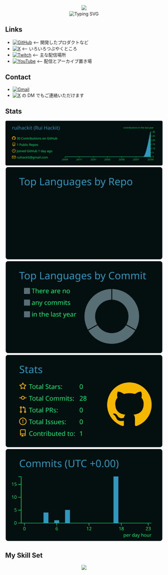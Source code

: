 <div align=center>
<img src="https://capsule-render.vercel.app/api?type=waving&height=300&color=a1a1a1&text=Rui%20Hackit&reversal=false&fontColor=00A806"/>
</div>

<div align=center>
<img src="https://readme-typing-svg.demolab.com/?color=00A806&repeat=false&lines=-+Welcome+to+my+profile+page+-" alt="Typing SVG" />
</div>

## Links

- [![GitHub](https://img.shields.io/badge/GitHub-%234d4d4d.svg?logo=github&logoColor=white)](https://github.com/ruihackit) <-- 開発したプロダクトなど
- [![X](https://img.shields.io/badge/X-%234d4d4d.svg?logo=X&logoColor=white)](https://x.com/ruihackit) <-- いろいろつぶやくところ
- [![Twitch](https://img.shields.io/badge/Twitch-%239146FF.svg?logo=Twitch&logoColor=white)](https://www.twitch.tv/ruihackit) <-- 主な配信場所
- [![YouTube](https://img.shields.io/badge/YouTube-%23FF0000.svg?logo=YouTube&logoColor=white)](https://www.youtube.com/@ruihackit) <-- 配信とアーカイブ置き場

## Contact

- [![Gmail](https://img.shields.io/badge/Gmail-D14836?logo=gmail&logoColor=white)](<mailto:ruihackit@gmail.com>)
- [![X](https://img.shields.io/badge/X-%234d4d4d.svg?logo=X&logoColor=white)](https://x.com/ruihackit) の DM でもご連絡いただけます

## Stats
<div align="center">
  <img src="https://raw.githubusercontent.com/ruihackit/ruihackit/main/profile-summary-card-output/blue_green/0-profile-details.svg" />
  <img src="https://raw.githubusercontent.com/ruihackit/ruihackit/main/profile-summary-card-output/blue_green/1-repos-per-language.svg" />
  <img src="https://raw.githubusercontent.com/ruihackit/ruihackit/main/profile-summary-card-output/blue_green/2-most-commit-language.svg" />
  <img src="https://raw.githubusercontent.com/ruihackit/ruihackit/main/profile-summary-card-output/blue_green/3-stats.svg" />
  <img src="https://raw.githubusercontent.com/ruihackit/ruihackit/main/profile-summary-card-output/blue_green/4-productive-time.svg" />
</div>

## My Skill Set

<div align="center">
    <img src="https://skillicons.dev/icons?i=anaconda,bash,css,discordjs,django,docker,fastapi,flask,git,github,gradle,html,java,js,kotlin,latex,linux,md,neovim,nextjs,nodejs,npm,opencv,powershell,py,pytorch,r,react,sklearn,svelte,tailwind,tailwind,tensorflow,ts,ubuntu,unity,vim" />
</div>
